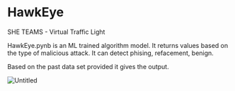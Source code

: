 # HawkEye
SHE TEAMS - Virtual Traffic Light

HawkEye.pynb is an ML trained algorithm model. It returns values based on the type of malicious attack. It can detect phising, refacement, benign.

Based on the past data set provided it gives the output.

![Untitled](https://github.com/kirthikalikar/HawkEye/assets/65809147/c161ace4-bdb6-4cfe-b63e-2a8fe13c2bd6)



